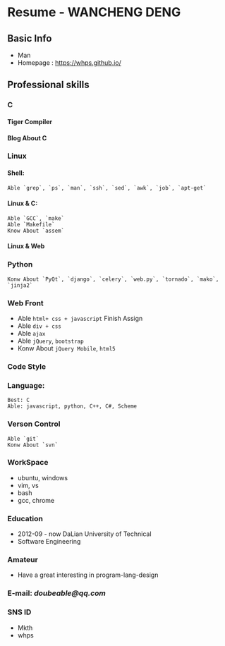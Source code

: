 # Resume - WANCHENG DENG

## Basic Info
* Man
* Homepage : https://whps.github.io/

## Professional skills

### C
#### Tiger Compiler
#### Blog About C

### Linux
#### Shell:
    Able `grep`, `ps`, `man`, `ssh`, `sed`, `awk`, `job`, `apt-get`

#### Linux & C:
    Able `GCC`, `make`
    Able `Makefile`
    Know About `assem`

#### Linux & Web

### Python
    Konw About `PyQt`, `django`, `celery`, `web.py`, `tornado`, `mako`, `jinja2`

### Web Front
* Able `html+ css + javascript` Finish Assign
* Able `div + css` 
* Able `ajax`
* Able `jQuery`, `bootstrap`
* Konw About `jQuery Mobile`, `html5`

### Code Style

### Language:
    Best: C
    Able: javascript, python, C++, C#, Scheme

### Verson Control
    Able `git`
    Konw About `svn`

### WorkSpace
* ubuntu, windows
* vim, vs
* bash
* gcc, chrome

### Education
* 2012-09 - now DaLian University of Technical
* Software Engineering

### Amateur
* Have a great interesting in program-lang-design

### E-mail: _doubeable@qq.com_

### SNS ID
* Mkth 
* whps
